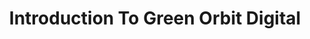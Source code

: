 ---
title: Introduction To Green Orbit Digital
ref: introduction_to_green_orbit_digital
weight: 1
---